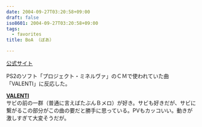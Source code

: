 ```yaml
---
date: 2004-09-27T03:20:58+09:00
draft: false
iso8601: 2004-09-27T03:20:58+09:00
tags:
  - favorites
title: BoA （ぼあ）

---
```


[公式サイト](http://avex.jp/boa/)

PS2のソフト「プロジェクト・ミネルヴァ」のＣＭで使われていた曲「VALENTI」に反応した。

**[VALENTI](http://www.amazon.co.jp/exec/obidos/ASIN/B000067JL2/nqounet-22/ref=nosim/)**  
サビの前の一群（普通に言えばたぶんＢメロ）が好き。サビも好きだが、サビに繋がるこの部分がこの曲の要だと勝手に思っている。PVもカッコいい。動きが激しすぎて大変そうだが。
